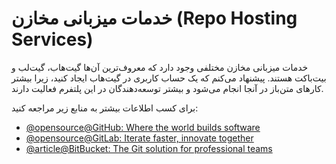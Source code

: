 # خدمات میزبانی مخازن (Repo Hosting Services)

خدمات میزبانی مخازن مختلفی وجود دارد که معروف‌ترین آن‌ها گیت‌هاب، گیت‌لب و بیت‌باکت هستند. پیشنهاد می‌کنم که یک حساب کاربری در گیت‌هاب ایجاد کنید، زیرا بیشتر کارهای متن‌باز در آنجا انجام می‌شود و بیشتر توسعه‌دهندگان در این پلتفرم فعالیت دارند.

برای کسب اطلاعات بیشتر به منابع زیر مراجعه کنید:
- [@opensource@GitHub: Where the world builds software](https://github.com)
- [@opensource@GitLab: Iterate faster, innovate together](https://gitlab.com)
- [@article@BitBucket: The Git solution for professional teams](https://bitbucket.com)
